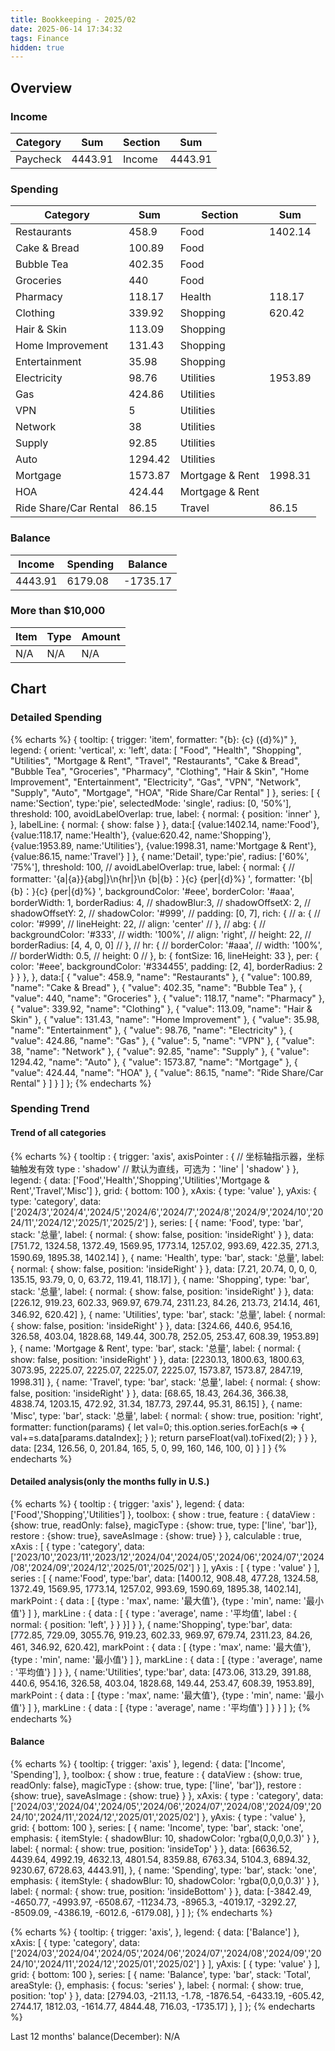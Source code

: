 ```yaml
---
title: Bookkeeping - 2025/02
date: 2025-06-14 17:34:32
tags: Finance
hidden: true
---
```


## Overview

### Income

| Category              | Sum     | Section         | Sum     |
| --------------------- | ------- | --------------- | ------- |
| Paycheck              | 4443.91 | Income          | 4443.91 |

### Spending

| Category              | Sum     | Section         | Sum     |
| --------------------- | ------- | --------------- | ------- |
| Restaurants           | 458.9   | Food            | 1402.14 |
| Cake & Bread          | 100.89  | Food            |         |
| Bubble Tea            | 402.35  | Food            |         |
| Groceries             | 440     | Food            |         |
| Pharmacy              | 118.17  | Health          | 118.17  |
| Clothing              | 339.92  | Shopping        | 620.42  |
| Hair & Skin           | 113.09  | Shopping        |         |
| Home Improvement      | 131.43  | Shopping        |         |
| Entertainment         | 35.98   | Shopping        |         |
| Electricity           | 98.76   | Utilities       | 1953.89 |
| Gas                   | 424.86  | Utilities       |         |
| VPN                   | 5       | Utilities       |         |
| Network               | 38      | Utilities       |         |
| Supply                | 92.85   | Utilities       |         |
| Auto                  | 1294.42 | Utilities       |         |
| Mortgage              | 1573.87 | Mortgage & Rent | 1998.31 |
| HOA                   | 424.44  | Mortgage & Rent |         |
| Ride Share/Car Rental | 86.15   | Travel          | 86.15   |

### Balance

| Income  | Spending | Balance   |
| ------- | -------- | --------- |
| 4443.91 | 6179.08  | \-1735.17 |

### More than $10,000

| Item          | Type      | Amount |
| ------------- | --------- | ------ |
| N/A           | N/A       | N/A    |

## Chart

### Detailed Spending

{% echarts %}
{
    tooltip: {
        trigger: 'item',
        formatter: "{b}: {c} ({d}%)"
    },
    legend: {
        orient: 'vertical',
        x: 'left',
        data: [
            "Food", "Health", "Shopping", "Utilities", "Mortgage & Rent", "Travel",
            "Restaurants", "Cake & Bread", "Bubble Tea", "Groceries",
            "Pharmacy", "Clothing", "Hair & Skin", "Home Improvement", "Entertainment",
            "Electricity", "Gas", "VPN", "Network", "Supply", "Auto",
            "Mortgage", "HOA", "Ride Share/Car Rental"
        ]
    },
    series: [
        {
            name:'Section',
            type:'pie',
            selectedMode: 'single',
            radius: [0, '50%'],
            threshold: 100,
            avoidLabelOverlap: true,
            label: {
                normal: {
                    position: 'inner'
                },
            },
            labelLine: {
                normal: {
                    show: false
                }
            },
            data:[
                {value:1402.14, name:'Food'},
                {value:118.17, name:'Health'},
                {value:620.42, name:'Shopping'},
                {value:1953.89, name:'Utilities'},
                {value:1998.31, name:'Mortgage & Rent'},
                {value:86.15, name:'Travel'}
            ]
        },
        {
            name:'Detail',
            type:'pie',
            radius: ['60%', '75%'],
            threshold: 100,
            // avoidLabelOverlap: true,
            label: {
                normal: {
                    // formatter: '{a|{a}}{abg|}\n{hr|}\n  {b|{b}：}{c}  {per|{d}%}  ',
                    formatter: '{b|{b}：}{c}  {per|{d}%}  ',
                    backgroundColor: '#eee',
                    borderColor: '#aaa',
                    borderWidth: 1,
                    borderRadius: 4,
                    // shadowBlur:3,
                    // shadowOffsetX: 2,
                    // shadowOffsetY: 2,
                    // shadowColor: '#999',
                    // padding: [0, 7],
                    rich: {
                        // a: {
                        //    color: '#999',
                        //    lineHeight: 22,
                        //    align: 'center'
                        // },
                        // abg: {
                        //     backgroundColor: '#333',
                        //     width: '100%',
                        //     align: 'right',
                        //     height: 22,
                        //     borderRadius: [4, 4, 0, 0]
                        // },
                        // hr: {
                        //    borderColor: '#aaa',
                        //    width: '100%',
                        //    borderWidth: 0.5,
                        //    height: 0
                        // },
                        b: {
                            fontSize: 16,
                            lineHeight: 33
                        },
                        per: {
                            color: '#eee',
                            backgroundColor: '#334455',
                            padding: [2, 4],
                            borderRadius: 2
                        }
                    }
                },
            },
            data:[
                { "value": 458.9, "name": "Restaurants" },
                { "value": 100.89, "name": "Cake & Bread" },
                { "value": 402.35, "name": "Bubble Tea" },
                { "value": 440, "name": "Groceries" },
                { "value": 118.17, "name": "Pharmacy" },
                { "value": 339.92, "name": "Clothing" },
                { "value": 113.09, "name": "Hair & Skin" },
                { "value": 131.43, "name": "Home Improvement" },
                { "value": 35.98, "name": "Entertainment" },
                { "value": 98.76, "name": "Electricity" },
                { "value": 424.86, "name": "Gas" },
                { "value": 5, "name": "VPN" },
                { "value": 38, "name": "Network" },
                { "value": 92.85, "name": "Supply" },
                { "value": 1294.42, "name": "Auto" },
                { "value": 1573.87, "name": "Mortgage" },
                { "value": 424.44, "name": "HOA" },
                { "value": 86.15, "name": "Ride Share/Car Rental" }
            ]
        }
    ]
};
{% endecharts %}

### Spending Trend

#### Trend of all categories

{% echarts %}
{
    tooltip : {
        trigger: 'axis',
        axisPointer : {            // 坐标轴指示器，坐标轴触发有效
            type : 'shadow'        // 默认为直线，可选为：'line' | 'shadow'
        }
    },
    legend: {
        data: ['Food','Health','Shopping','Utilities','Mortgage & Rent','Travel','Misc']
    },
    grid: {
        bottom: 100
    },
    xAxis:  {
        type: 'value'
    },
    yAxis: {
        type: 'category',
        data: ['2024/3','2024/4','2024/5','2024/6','2024/7','2024/8','2024/9','2024/10','2024/11','2024/12','2025/1','2025/2']
    },
    series: [
        {
            name: 'Food',
            type: 'bar',
            stack: '总量',
            label: {
                normal: {
                    show: false,
                    position: 'insideRight'
                }
            },
            data: [751.72, 1324.58, 1372.49, 1569.95, 1773.14, 1257.02, 993.69, 422.35, 271.3, 1590.69, 1895.38, 1402.14]
        },
        {
            name: 'Health',
            type: 'bar',
            stack: '总量',
            label: {
                normal: {
                    show: false,
                    position: 'insideRight'
                }
            },
            data: [7.21, 20.74, 0, 0, 0, 135.15, 93.79, 0, 0, 63.72, 119.41, 118.17]
        },
        {
            name: 'Shopping',
            type: 'bar',
            stack: '总量',
            label: {
                normal: {
                    show: false,
                    position: 'insideRight'
                }
            },
            data: [226.12, 919.23, 602.33, 969.97, 679.74, 2311.23, 84.26, 213.73, 214.14, 461, 346.92, 620.42]
        },
        {
            name: 'Utilities',
            type: 'bar',
            stack: '总量',
            label: {
                normal: {
                    show: false,
                    position: 'insideRight'
                }
            },
            data: [324.66, 440.6, 954.16, 326.58, 403.04, 1828.68, 149.44, 300.78, 252.05, 253.47, 608.39, 1953.89]
        },
        {
            name: 'Mortgage & Rent',
            type: 'bar',
            stack: '总量',
            label: {
                normal: {
                    show: false,
                    position: 'insideRight'
                }
            },
            data: [2230.13, 1800.63, 1800.63, 3073.95, 2225.07, 2225.07, 2225.07, 2225.07, 1573.87, 1573.87, 2847.19, 1998.31]
        },
        {
            name: 'Travel',
            type: 'bar',
            stack: '总量',
            label: {
                normal: {
                    show: false,
                    position: 'insideRight'
                }
            },
            data: [68.65, 18.43, 264.36, 366.38, 4838.74, 1203.15, 472.92, 31.34, 187.73, 297.44, 95.31, 86.15]
        },
        {
            name: 'Misc',
            type: 'bar',
            stack: '总量',
            label: {
                normal: {
                    show: true,
                    position: 'right',
                    formatter: function(params) {
                        let val=0;
                        this.option.series.forEach(s => {
                            val+=s.data[params.dataIndex];
                        } );
                        return parseFloat(val).toFixed(2);
                    }
                }
            },
            data: [234, 126.56, 0, 201.84, 165, 5, 0, 99, 160, 146, 100, 0]
        }
    ]
}
{% endecharts %}

#### Detailed analysis(only the months fully in U.S.)

{% echarts %}
{
    tooltip : {
        trigger: 'axis'
    },
    legend: {
        data:['Food','Shopping','Utilities']
    },
    toolbox: {
        show : true,
        feature : {
            dataView : {show: true, readOnly: false},
            magicType : {show: true, type: ['line', 'bar']},
            restore : {show: true},
            saveAsImage : {show: true}
        }
    },
    calculable : true,
    xAxis : [
        {
            type : 'category',
            data: ['2023/10','2023/11','2023/12','2024/04','2024/05','2024/06','2024/07','2024/08','2024/09','2024/12','2025/01','2025/02']
        }
    ],
    yAxis : [
        {
            type : 'value'
        }
    ],
    series : [
        {
            name:'Food',
            type:'bar',
            data: [1400.12, 908.48, 477.28, 1324.58, 1372.49, 1569.95, 1773.14, 1257.02, 993.69, 1590.69, 1895.38, 1402.14],
            markPoint : {
                data : [
                    {type : 'max', name: '最大值'},
                    {type : 'min', name: '最小值'}
                ]
            },
            markLine : {
                data : [
                {
                    type : 'average',
                    name : '平均值',
                    label : {
                        normal: {
                            position: 'left',
                        }
                    }
                }]
            }
        },
        {
            name:'Shopping',
            type:'bar',
            data: [772.85, 729.09, 3055.76, 919.23, 602.33, 969.97, 679.74, 2311.23, 84.26, 461, 346.92, 620.42],
            markPoint : {
                data : [
                    {type : 'max', name: '最大值'},
                    {type : 'min', name: '最小值'}
                ]
            },
            markLine : {
                data : [
                    {type : 'average', name : '平均值'}
                ]
            }
        },
        {
            name:'Utilities',
            type:'bar',
            data: [473.06, 313.29, 391.88, 440.6, 954.16, 326.58, 403.04, 1828.68, 149.44, 253.47, 608.39, 1953.89],
            markPoint : {
                data : [
                    {type : 'max', name: '最大值'},
                    {type : 'min', name: '最小值'}
                ]
            },
            markLine : {
                data : [
                    {type : 'average', name : '平均值'}
                ]
            }
        }
    ]
};
{% endecharts %}

#### Balance

{% echarts %}
{
    tooltip: {
        trigger: 'axis'
    },
    legend: {
        data: ['Income', 'Spending'],
    },
    toolbox: {
        show : true,
        feature : {
            dataView : {show: true, readOnly: false},
            magicType : {show: true, type: ['line', 'bar']},
            restore : {show: true},
            saveAsImage : {show: true}
        }
    },
    xAxis: {
        type : 'category',
        data: ['2024/03','2024/04','2024/05','2024/06','2024/07','2024/08','2024/09','2024/10','2024/11','2024/12','2025/01','2025/02']
    },
    yAxis: {
        type : 'value'
    },
    grid: {
        bottom: 100
    },
    series: [
        {
            name: 'Income',
            type: 'bar',
            stack: 'one',
            emphasis: {
                itemStyle: {
                    shadowBlur: 10,
                    shadowColor: 'rgba(0,0,0,0.3)'
                }
            },
            label: {
                normal: {
                    show: true,
                    position: 'insideTop'
                }
            },
            data: [6636.52, 4439.64, 4992.19, 4632.13, 4801.54, 8359.88, 6763.34, 5104.3, 6894.32, 9230.67, 6728.63, 4443.91],
        },
        {
            name: 'Spending',
            type: 'bar',
            stack: 'one',
            emphasis: {
                itemStyle: {
                    shadowBlur: 10,
                    shadowColor: 'rgba(0,0,0,0.3)'
                }
            },
            label: {
                normal: {
                    show: true,
                    position: 'insideBottom'
                }
            },
            data: [-3842.49, -4650.77, -4993.97, -6508.67, -11234.73, -8965.3, -4019.17, -3292.27, -8509.09, -4386.19, -6012.6, -6179.08],
        }
    ]
};
{% endecharts %}

{% echarts %}
{
    tooltip: {
        trigger: 'axis',
    },
    legend: {
        data: ['Balance']
    },
    xAxis: [
        {
            type: 'category',
            data: ['2024/03','2024/04','2024/05','2024/06','2024/07','2024/08','2024/09','2024/10','2024/11','2024/12','2025/01','2025/02']
        }
    ],
    yAxis: [
        {
            type: 'value'
        }
    ],
    grid: {
        bottom: 100
    },
    series: [
        {
            name: 'Balance',
            type: 'bar',
            stack: 'Total',
            areaStyle: {},
            emphasis: {
                focus: 'series'
            },
            label: {
                normal: {
                    show: true,
                    position: 'top'
                }
            },
            data: [2794.03, -211.13, -1.78, -1876.54, -6433.19, -605.42, 2744.17, 1812.03, -1614.77, 4844.48, 716.03, -1735.17]
        },
    ]
};
{% endecharts %}

Last 12 months' balance(December): N/A
